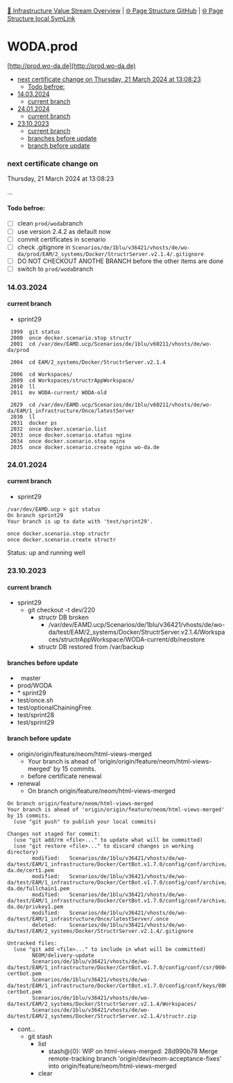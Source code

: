 [📁 Infrastructure Value Stream Overview](../infrastructure-value-stream-overview.md) | [🌐 Page Structure GitHub](/2cu.atlassian.net/wiki/spaces/CCU/pages/300000064/wodaprod.md) | [🌐 Page Structure local SymLink](./wodaprod.page.md)

# WODA.prod

[http://prod.wo-da.de](http://prod.wo-da.de)

- [next certificate change on Thursday, 21 March 2024 at 13:08:23](#next-certificate-change-on-thursday-21-march-2024-at-130823)
  - [Todo befroe:](#todo-befroe)
- [14.03.2024](#14032024)
  - [current branch](#current-branch)
- [24.01.2024](#24012024)
  - [current branch](#current-branch)
- [23.10.2023](#23102023)
  - [current branch](#current-branch)
  - [branches before update](#branches-before-update)
  - [branch before update](#branch-before-update)

### next certificate change on  
Thursday, 21 March 2024 at 13:08:23

…

#### Todo befroe:

- [ ] clean `prod/woda`branch
- [ ] use version 2.4.2 as default now
- [ ] commit certificates in scenario
- [ ] check .gitignore in `Scenarios/de/1blu/v36421/vhosts/de/wo-da/prod/EAM/2_systems/Docker/StructrServer.v2.1.4/.gitignore`
- [ ] DO NOT CHECKOUT ANOTHE BRANCH before the other items are done
- [ ] switch to `prod/woda`branch

### 14.03.2024

#### current branch

- sprint29

```
 1999  git status
 2000  once docker.scenario.stop structr
 2001  cd /var/dev/EAMD.ucp/Scenarios/de/1blu/v60211/vhosts/de/wo-da/prod

 2004  cd EAM/2_systems/Docker/StructrServer.v2.1.4

 2006  cd Workspaces/
 2009  cd Workspaces/structrAppWorkspace/
 2010  ll
 2011  mv WODA-current/ WODA-old

 2029  cd /var/dev/EAMD.ucp/Scenarios/de/1blu/v60211/vhosts/de/wo-da/EAM/1_infrastructure/Once/latestServer
 2030  ll
 2031  docker ps
 2032  once docker.scenario.list
 2033  once docker.scenario.status nginx
 2034  once docker.scenario.stop nginx
 2035  once docker.scenario.create nginx wo-da.de
```

### 24.01.2024

#### current branch

- sprint29

```
/var/dev/EAMD.ucp > git status
On branch sprint29
Your branch is up to date with 'test/sprint29'.

once docker.scenario.stop structr
once docker.scenario.create structr
```

Status: up and running well

### 23.10.2023

#### current branch

- sprint29
  - git checkout -t dev/220
    - structr DB broken
      - /var/dev/EAMD.ucp/Scenarios/de/1blu/v36421/vhosts/de/wo-da/test/EAM/2\_systems/Docker/StructrServer.v2.1.4/Workspaces/structrAppWorkspace/WODA-current/db/neostore
    - structr DB restored from /var/backup

#### branches before update

-   master
- prod/WODA
- \* sprint29
- test/once.sh
- test/optionalChainingFree
- test/sprint28
- test/sprint29

#### branch before update

- origin/origin/feature/neom/html-views-merged
  - Your branch is ahead of 'origin/origin/feature/neom/html-views-merged' by 15 commits.
  - before certificate renewal
- renewal
  - On branch origin/feature/neom/html-views-merged

```
On branch origin/feature/neom/html-views-merged
Your branch is ahead of 'origin/origin/feature/neom/html-views-merged' by 15 commits.
  (use "git push" to publish your local commits)

Changes not staged for commit:
  (use "git add/rm <file>..." to update what will be committed)
  (use "git restore <file>..." to discard changes in working directory)
        modified:   Scenarios/de/1blu/v36421/vhosts/de/wo-da/test/EAM/1_infrastructure/Docker/CertBot.v1.7.0/config/conf/archive/test.wo-da.de/cert1.pem
        modified:   Scenarios/de/1blu/v36421/vhosts/de/wo-da/test/EAM/1_infrastructure/Docker/CertBot.v1.7.0/config/conf/archive/test.wo-da.de/fullchain1.pem
        modified:   Scenarios/de/1blu/v36421/vhosts/de/wo-da/test/EAM/1_infrastructure/Docker/CertBot.v1.7.0/config/conf/archive/test.wo-da.de/privkey1.pem
        modified:   Scenarios/de/1blu/v36421/vhosts/de/wo-da/test/EAM/1_infrastructure/Once/latestServer/.once
        deleted:    Scenarios/de/1blu/v36421/vhosts/de/wo-da/test/EAM/2_systems/Docker/StructrServer.v2.1.4/.gitignore

Untracked files:
  (use "git add <file>..." to include in what will be committed)
        NEOM/delivery-update
        Scenarios/de/1blu/v36421/vhosts/de/wo-da/test/EAM/1_infrastructure/Docker/CertBot.v1.7.0/config/conf/csr/0004_csr-certbot.pem
        Scenarios/de/1blu/v36421/vhosts/de/wo-da/test/EAM/1_infrastructure/Docker/CertBot.v1.7.0/config/conf/keys/0004_key-certbot.pem
        Scenarios/de/1blu/v36421/vhosts/de/wo-da/test/EAM/2_systems/Docker/StructrServer.v2.1.4/Workspaces/
        Scenarios/de/1blu/v36421/vhosts/de/wo-da/test/EAM/2_systems/Docker/StructrServer.v2.1.4/structr.zip
```

- cont…
  - git stash
    - list
      - stash@{0}: WIP on html-views-merged: 28d990b78 Merge remote-tracking branch 'origin/dev/neom-acceptance-fixes' into origin/feature/neom/html-views-merged
    - clear
